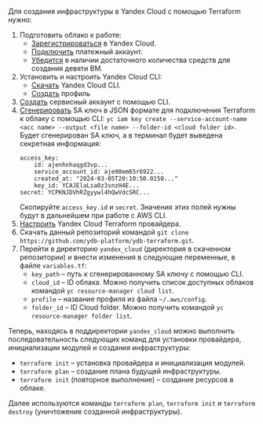 Для создания инфраструктуры в Yandex Cloud с помощью Terraform нужно: 
1. Подготовить облако к работе:
    * [Зарегистрироваться](https://console.cloud.yandex.ru/) в Yandex Cloud.
    * [Подключить](https://cloud.yandex.com/ru/docs/billing/concepts/billing-account) платежный аккаунт. 
    * [Убедится](https://console.cloud.yandex.ru/billing) в наличии достаточного количества средств для создания девяти ВМ.
2. Установить и настроить Yandex Cloud CLI:
    * [Скачать](https://cloud.yandex.ru/ru/docs/cli/quickstart) Yandex Cloud CLI.
    * [Создать](https://cloud.yandex.ru/ru/docs/cli/quickstart#initialize) профиль 
3. [Создать](https://cloud.yandex.com/ru/docs/tutorials/infrastructure-management/terraform-quickstart#get-credentials) сервисный аккаунт с помощью CLI.
4. [Сгенерировать](https://cloud.yandex.ru/ru/docs/cli/operations/authentication/service-account#auth-as-sa) SA ключ в JSON формате для подключения Terraform к облаку с помощью CLI: `yc iam key create --service-account-name <acc name> --output <file name> --folder-id <cloud folder id>`. Будет сгенерирован SA ключ, а в терминал будет выведена секретная информация:
    ```
    access_key:
        id: ajenhnhaqgd3vp...
        service_account_id: aje90em65r6922...
        created_at: "2024-03-05T20:10:50.0150..."
        key_id: YCAJElaLsa0z3snzH4E...
    secret: YCPKNJDVhRZgyywl4hQwVdcSRC...
    ```
    Скопируйте `access_key.id` и `secret`. Значения этих полей нужны будут в дальнейшем при работе с AWS CLI.
5. [Настроить](https://cloud.yandex.com/ru/docs/tutorials/infrastructure-management/terraform-quickstart#configure-provider) Yandex Cloud Terraform провайдера.
6. Скачать данный репозиторий командой `git clone https://github.com/ydb-platform/ydb-terraform.git`.
7. Перейти в директорию `yandex_cloud` (директория в скаченном репозитории) и внести изменения в следующие переменные, в файле `variables.tf`:
    * `key_path` – путь к сгенерированному SA ключу с помощью CLI.
    * `cloud_id` – ID облака. Можно получить список доступных облаков командой `yc resource-manager cloud list`.
    * `profile` – название профиля из файла `~/.aws/config`.
    * `folder_id` – ID Cloud folder. Можно получить командой `yc resource-manager folder list`.

Теперь, находясь в поддиректории `yandex_cloud` можно выполнить последовательность следующих команд для установки провайдера, инициализации модулей и создания инфраструктуры:
* `terraform init` – установка провайдера и инициализация модулей.
* `terraform plan` – создание плана будущей инфраструктуры.
* `terraform init` (повторное выполнение) – создание ресурсов в облаке. 

Далее используются команды `terraform plan`, `terraform init` и `terraform destroy` (уничтожение созданной инфраструктуры).